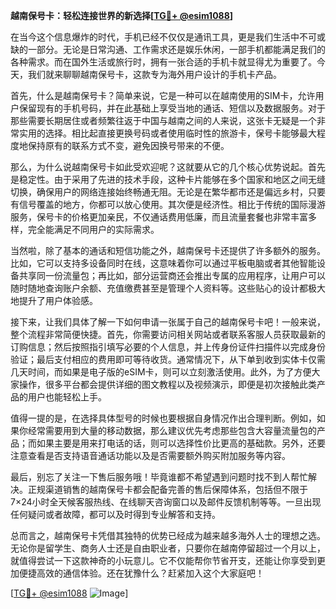 **越南保号卡：轻松连接世界的新选择[[TG💪+ @esim1088](https://t.me/s/esim1088)]**

在当今这个信息爆炸的时代，手机已经不仅仅是通讯工具，更是我们生活中不可或缺的一部分。无论是日常沟通、工作需求还是娱乐休闲，一部手机都能满足我们的各种需求。而在国外生活或旅行时，拥有一张合适的手机卡就显得尤为重要了。今天，我们就来聊聊越南保号卡，这款专为海外用户设计的手机卡产品。

首先，什么是越南保号卡？简单来说，它是一种可以在越南使用的SIM卡，允许用户保留现有的手机号码，并在此基础上享受当地的通话、短信以及数据服务。对于那些需要长期居住或者频繁往返于中国与越南之间的人来说，这张卡无疑是一个非常实用的选择。相比起直接更换号码或者使用临时性的旅游卡，保号卡能够最大程度地保持原有的联系方式不变，避免因换号带来的不便。

那么，为什么说越南保号卡如此受欢迎呢？这就要从它的几个核心优势说起。首先是稳定性。由于采用了先进的技术手段，这种卡片能够在多个国家和地区之间无缝切换，确保用户的网络连接始终畅通无阻。无论是在繁华都市还是偏远乡村，只要有信号覆盖的地方，你都可以放心使用。其次便是经济性。相比于传统的国际漫游服务，保号卡的价格更加亲民，不仅通话费用低廉，而且流量套餐也非常丰富多样，完全能满足不同用户的实际需求。

当然啦，除了基本的通话和短信功能之外，越南保号卡还提供了许多额外的服务。比如，它可以支持多设备同时在线，这意味着你可以通过平板电脑或者其他智能设备共享同一份流量包；再比如，部分运营商还会推出专属的应用程序，让用户可以随时随地查询账户余额、充值缴费甚至是管理个人资料等。这些贴心的设计都极大地提升了用户体验感。

接下来，让我们具体了解一下如何申请一张属于自己的越南保号卡吧！一般来说，整个流程非常简便快捷。首先，你需要访问相关网站或者联系客服人员获取最新的订购信息；然后按照指引填写必要的个人信息，并上传身份证件扫描件以完成身份验证；最后支付相应的费用即可等待收货。通常情况下，从下单到收到实体卡仅需几天时间，而如果是电子版的eSIM卡，则可以立刻激活使用。此外，为了方便大家操作，很多平台都会提供详细的图文教程以及视频演示，即便是初次接触此类产品的用户也能轻松上手。

值得一提的是，在选择具体型号的时候也要根据自身情况作出合理判断。例如，如果你经常需要用到大量的移动数据，那么建议优先考虑那些包含大容量流量包的产品；而如果主要是用来打电话的话，则可以选择性价比更高的基础款。另外，还要注意查看是否支持语音通话功能以及是否需要额外购买附加服务等内容。

最后，别忘了关注一下售后服务哦！毕竟谁都不希望遇到问题时找不到人帮忙解决。正规渠道销售的越南保号卡都会配备完善的售后保障体系，包括但不限于7×24小时全天候客服热线、在线聊天咨询窗口以及邮件反馈机制等等。一旦出现任何疑问或者故障，都可以及时得到专业解答和支持。

总而言之，越南保号卡凭借其独特的优势已经成为越来越多海外人士的理想之选。无论你是留学生、商务人士还是自由职业者，只要你在越南停留超过一个月以上，就值得尝试一下这款神奇的小玩意儿。它不仅能帮你节省开支，还能让你享受到更加便捷高效的通信体验。还在犹豫什么？赶紧加入这个大家庭吧！

[[TG💪+ @esim1088](https://t.me/s/esim1088) ![Image](https://i.postimg.cc/4NQfJmqS/Snipaste-2025-05-13-00-14-12.png)]